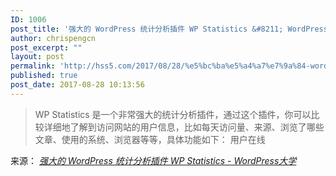 ```yaml
---
ID: 1006
post_title: '强大的 WordPress 统计分析插件 WP Statistics &#8211; WordPress大学'
author: chrispengcn
post_excerpt: ""
layout: post
permalink: 'http://hss5.com/2017/08/28/%e5%bc%ba%e5%a4%a7%e7%9a%84-wordpress-%e7%bb%9f%e8%ae%a1%e5%88%86%e6%9e%90%e6%8f%92%e4%bb%b6-wp-statistics-wordpress%e5%a4%a7%e5%ad%a6/'
published: true
post_date: 2017-08-28 10:13:56
---
```

<blockquote>WP Statistics 是一个非常强大的统计分析插件，通过这个插件，你可以比较详细地了解到访问网站的用户信息，比如每天访问量、来源、浏览了哪些文章、使用的系统、浏览器等等，具体功能如下： 用户在线</blockquote>
来源： <em><a href="https://www.wpdaxue.com/wp-statistics.html">强大的 WordPress 统计分析插件 WP Statistics - WordPress大学</a></em>